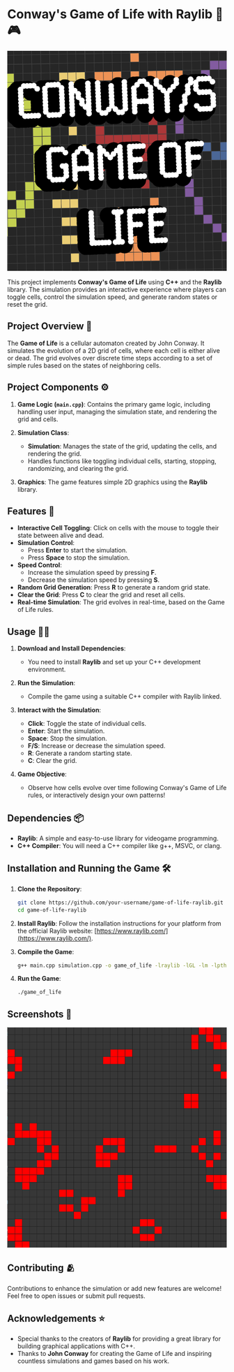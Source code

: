 # Conway's Game of Life with Raylib 🌱🎮
![Conways Simulation Running](cover.png)

This project implements **Conway's Game of Life** using **C++** and the **Raylib** library. The simulation provides an interactive experience where players can toggle cells, control the simulation speed, and generate random states or reset the grid.

## Project Overview 🎯

The **Game of Life** is a cellular automaton created by John Conway. It simulates the evolution of a 2D grid of cells, where each cell is either alive or dead. The grid evolves over discrete time steps according to a set of simple rules based on the states of neighboring cells.

## Project Components ⚙️

1. **Game Logic (`main.cpp`)**: Contains the primary game logic, including handling user input, managing the simulation state, and rendering the grid and cells.

2. **Simulation Class**:
   - **Simulation**: Manages the state of the grid, updating the cells, and rendering the grid.
   - Handles functions like toggling individual cells, starting, stopping, randomizing, and clearing the grid.

3. **Graphics**: The game features simple 2D graphics using the **Raylib** library.

## Features 🌟

- **Interactive Cell Toggling**: Click on cells with the mouse to toggle their state between alive and dead.
- **Simulation Control**: 
  - Press **Enter** to start the simulation.
  - Press **Space** to stop the simulation.
- **Speed Control**: 
  - Increase the simulation speed by pressing **F**.
  - Decrease the simulation speed by pressing **S**.
- **Random Grid Generation**: Press **R** to generate a random grid state.
- **Clear the Grid**: Press **C** to clear the grid and reset all cells.
- **Real-time Simulation**: The grid evolves in real-time, based on the Game of Life rules.

## Usage 🧑‍💻

1. **Download and Install Dependencies**:
    - You need to install **Raylib** and set up your C++ development environment.

2. **Run the Simulation**:
    - Compile the game using a suitable C++ compiler with Raylib linked.

3. **Interact with the Simulation**:
    - **Click**: Toggle the state of individual cells.
    - **Enter**: Start the simulation.
    - **Space**: Stop the simulation.
    - **F/S**: Increase or decrease the simulation speed.
    - **R**: Generate a random starting state.
    - **C**: Clear the grid.

4. **Game Objective**:
    - Observe how cells evolve over time following Conway's Game of Life rules, or interactively design your own patterns!

## Dependencies 📦

- **Raylib**: A simple and easy-to-use library for videogame programming.
- **C++ Compiler**: You will need a C++ compiler like g++, MSVC, or clang.
  
## Installation and Running the Game 🛠️

1. **Clone the Repository**:
    ```bash
    git clone https://github.com/your-username/game-of-life-raylib.git
    cd game-of-life-raylib
    ```

2. **Install Raylib**: Follow the installation instructions for your platform from the official Raylib website: [https://www.raylib.com/](https://www.raylib.com/).

3. **Compile the Game**:
    ```bash
    g++ main.cpp simulation.cpp -o game_of_life -lraylib -lGL -lm -lpthread -ldl -lrt -lX11
    ```

4. **Run the Game**:
    ```bash
    ./game_of_life
    ```

## Screenshots 📸

![Conways Simulation Running](screenshots/src1.png)

## Contributing 🫂

Contributions to enhance the simulation or add new features are welcome! Feel free to open issues or submit pull requests.

## Acknowledgements ⭐

- Special thanks to the creators of **Raylib** for providing a great library for building graphical applications with C++.
- Thanks to **John Conway** for creating the Game of Life and inspiring countless simulations and games based on his work.
